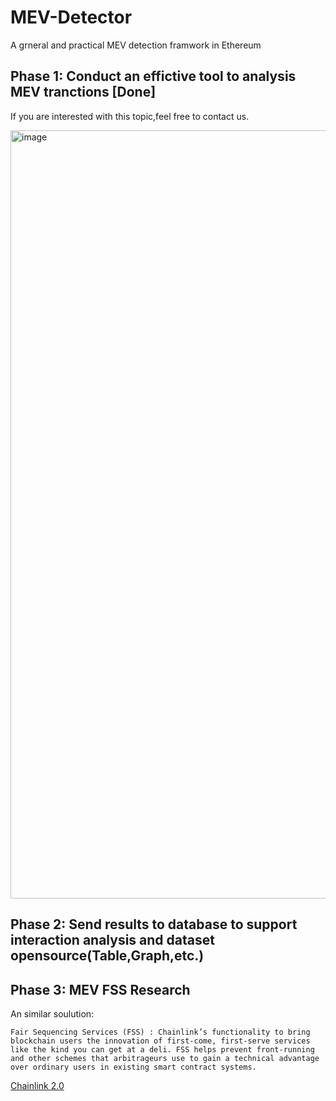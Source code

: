 # MEV-Detector
A grneral and practical MEV detection framwork in Ethereum


## Phase 1: Conduct an effictive tool to analysis MEV tranctions [Done]
   
   If you are interested with this topic,feel free to contact us.
   
   <img width="1229" alt="image" src="https://user-images.githubusercontent.com/26359015/218276497-7e83e0ac-55aa-4726-8d64-2a0c9e6a2ce6.png">

   
## Phase 2: Send results to database to support interaction analysis and dataset opensource(Table,Graph,etc.)

## Phase 3: MEV FSS Research

An similar soulution:

`Fair Sequencing Services (FSS) : Chainlink’s functionality to bring
blockchain users the innovation of first-come, first-serve services like the kind
you can get at a deli. FSS helps prevent front-running and other schemes that
arbitrageurs use to gain a technical advantage over ordinary users in existing
smart contract systems.`

[Chainlink 2.0](https://research.chain.link/whitepaper-v2.pdf?_ga=2.97907478.841565633.1676138657-1750611021.1675375190)

